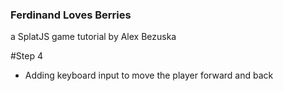 ### Ferdinand Loves Berries
a SplatJS game tutorial by Alex Bezuska



#Step 4
- Adding keyboard input to move the player forward and back